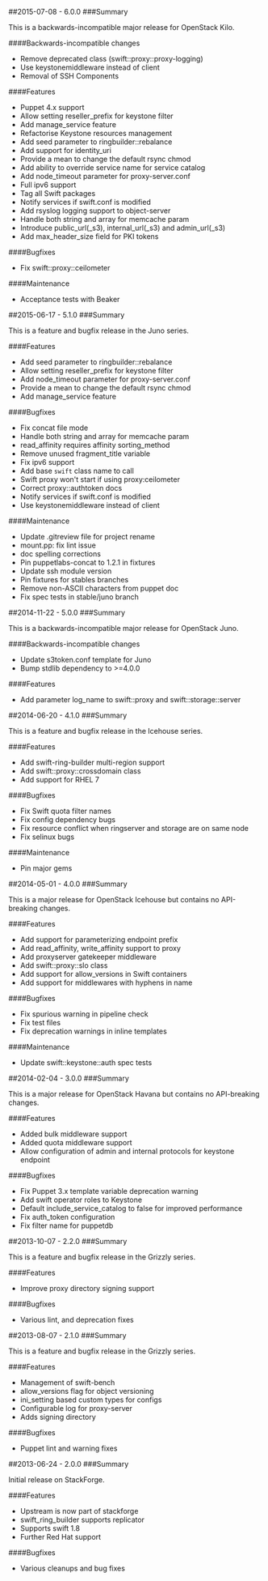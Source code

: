 ##2015-07-08 - 6.0.0
###Summary

This is a backwards-incompatible major release for OpenStack Kilo.

####Backwards-incompatible changes
- Remove deprecated class (swift::proxy::proxy-logging)
- Use keystonemiddleware instead of client
- Removal of SSH Components

####Features
- Puppet 4.x support
- Allow setting reseller_prefix for keystone filter
- Add manage_service feature
- Refactorise Keystone resources management
- Add seed parameter to ringbuilder::rebalance
- Add support for identity_uri
- Provide a mean to change the default rsync chmod
- Add ability to override service name for service catalog
- Add node_timeout parameter for proxy-server.conf
- Full ipv6 support
- Tag all Swift packages
- Notify services if swift.conf is modified
- Add rsyslog logging support to object-server
- Handle both string and array for memcache param
- Introduce public_url(_s3), internal_url(_s3) and admin_url(_s3)
- Add max_header_size field for PKI tokens

####Bugfixes
- Fix swift::proxy::ceilometer

####Maintenance
- Acceptance tests with Beaker

##2015-06-17 - 5.1.0
###Summary

This is a feature and bugfix release in the Juno series.

####Features
- Add seed parameter to ringbuilder::rebalance
- Allow setting reseller_prefix for keystone filter
- Add node_timeout parameter for proxy-server.conf
- Provide a mean to change the default rsync chmod
- Add manage_service feature

####Bugfixes
- Fix concat file mode
- Handle both string and array for memcache param
- read_affinity requires affinity sorting_method
- Remove unused fragment_title variable
- Fix ipv6 support
- Add base `swift` class name to call
- Swift proxy won't start if using proxy:ceilometer
- Correct proxy::authtoken docs
- Notify services if swift.conf is modified
- Use keystonemiddleware instead of client

####Maintenance
- Update .gitreview file for project rename
- mount.pp: fix lint issue
- doc spelling corrections
- Pin puppetlabs-concat to 1.2.1 in fixtures
- Update ssh module version
- Pin fixtures for stables branches
- Remove non-ASCII characters from puppet doc
- Fix spec tests in stable/juno branch

##2014-11-22 - 5.0.0
###Summary

This is a backwards-incompatible major release for OpenStack Juno.

####Backwards-incompatible changes
- Update s3token.conf template for Juno
- Bump stdlib dependency to >=4.0.0

####Features
- Add parameter log_name to swift::proxy and swift::storage::server

##2014-06-20 - 4.1.0
###Summary

This is a feature and bugfix release in the Icehouse series.

####Features
- Add swift-ring-builder multi-region support
- Add swift::proxy::crossdomain class
- Add support for RHEL 7

####Bugfixes
- Fix Swift quota filter names
- Fix config dependency bugs
- Fix resource conflict when ringserver and storage are on same node
- Fix selinux bugs

####Maintenance
- Pin major gems

##2014-05-01 - 4.0.0
###Summary

This is a major release for OpenStack Icehouse but contains no API-breaking
changes.

####Features
- Add support for parameterizing endpoint prefix
- Add read_affinity, write_affinity support to proxy
- Add proxyserver gatekeeper middleware
- Add swift::proxy::slo class
- Add support for allow_versions in Swift containers
- Add support for middlewares with hyphens in name

####Bugfixes
- Fix spurious warning in pipeline check
- Fix test files
- Fix deprecation warnings in inline templates

####Maintenance
- Update swift::keystone::auth spec tests

##2014-02-04 - 3.0.0
###Summary

This is a major release for OpenStack Havana but contains no API-breaking
changes.

####Features
- Added bulk middleware support
- Added quota middleware support
- Allow configuration of admin and internal protocols for keystone endpoint

####Bugfixes
- Fix Puppet 3.x template variable deprecation warning
- Add swift operator roles to Keystone
- Default include_service_catalog to false for improved performance
- Fix auth_token configuration
- Fix filter name for puppetdb

##2013-10-07 - 2.2.0
###Summary

This is a feature and bugfix release in the Grizzly series.

####Features
- Improve proxy directory signing support

####Bugfixes
- Various lint, and deprecation fixes

##2013-08-07 - 2.1.0
###Summary

This is a feature and bugfix release in the Grizzly series.

####Features
- Management of swift-bench
- allow_versions flag for object versioning
- ini_setting based custom types for configs
- Configurable log for proxy-server
- Adds signing directory

####Bugfixes
- Puppet lint and warning fixes

##2013-06-24 - 2.0.0
###Summary

Initial release on StackForge.

####Features
- Upstream is now part of stackforge
- swift_ring_builder supports replicator
- Supports swift 1.8
- Further Red Hat support

####Bugfixes
- Various cleanups and bug fixes
